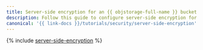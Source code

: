 ```yaml
---
title: Server-side encryption for an {{ objstorage-full-name }} bucket
description: Follow this guide to configure server-side encryption for your {{ objstorage-name }} bucket.
canonical: '{{ link-docs }}/tutorials/security/server-side-encryption'
---
```


{% include [server-side-encryption](../../_tutorials/security/server-side-encryption.md) %}
